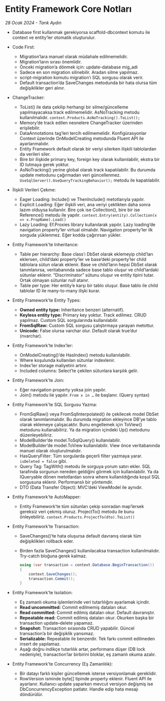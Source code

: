 # Entity Framework Core Notları 

*28 Ocak 2024 - Tarık Aydın*

* Database first kullanmak gerekiyorsa scaffold-dbcontext komutu ile context ve entity’ler otomatik oluşturulur.  
- Code First:  
	+ Migration’lara manuel olarak müdahale edilmemelidir.  
	+ Migration’ların sırası önemlidir.  
	+ Önceki migration’a dönmek için: update-database mig_adi  
	+ Sadece en son migration silinebilir. Aradan silme yapılmaz.  
	+ script-migration komutu migration’ı SQL sorgusu olarak verir.  
	+ Default transaction’da SaveChanges metodunda bir hata olursa tüm değişiklikler geri alınır.  

- ChangeTracker:  
	+ ToList() ile data çekilip herhangi bir silme/güncelleme yapılmayacaksa track edilmemelidir. AsNoTracking metodu kullanılmalıdır. `context.Products.AsNoTracking().ToList();`  
	+ Memory’de track edilen nesnelere ChangeTracker üzerinden erişilebilir.  
	+ DataAnnotations tag’leri tercih edilmemelidir. Konfigürasyonlar Context üzerinde OnModelCreating metodunda Fluent API ile ayarlanmalıdır.  
 	+ Entity Framework default olarak bir veriyi silerken ilişkili tablolardan da verileri siler.  
	+ Bire bir ilişkide primary key, foreign key olarak kullanılabilir, ekstra bir ID tutmaya gerek yoktur.  
	+ AsNoTracking() yerine global olarak track kapatılabilir. Bu durumda update metodunu çağırmadan veri güncellenmez. `UseSqlServer().UseQueryTrackingBehavior();` metodu ile kapatılabilir.  

- İlişkili Verileri Çekme:  
	+ Eager Loading: Include() ve ThenInclude() metotlarıyla yapılır.  
	+ Explicit Loading: Eğer ilişkili veri, ana veriyi çektikten daha sonra lazım olduysa kullanılır. Bire çok ise Collection(), bire bir ise Reference() metodu ile yapılır. `context.Entry(entity).Collection(x => x.PropName).Load()`  
	+ Lazy Loading: Ef.Proxies library kullanılarak yapılır. Lazy loading’de navigation property’ler virtual olmalıdır. Navigation property’ler ilk sorguda yüklenmez. Eğer kodda çağırırsan yükler.  

- Entity Framework’te Inheritance:  
 	+ Table per hierarchy: Base class’ı DbSet olarak eklemeyip child’ları eklersen, child’daki property’ler ve base’deki property’ler child tablolara sütun olarak eklenir. Base ve child’ların hepsi DbSet olarak tanımlanırsa, veritabanında sadece base tablo oluşur ve child’lardaki sütunlar eklenir. “Discriminator” sütunu oluşur ve entity tipini tutar. Ortak olmayan sütunlar null atanır.  
	+ Table per type: Her entity’e karşı bir tablo oluşur. Base tablo ile child tablolar ID ile many-to-many ilişki kurar.  

- Entity Framework’te Entity Types:  
 	+ **Owned entity type:** Inheritance benzeri (alternatif).  
 	+ **Keyless entity type:** Primary key yoktur. Track edilmez. CRUD yapılmaz. Custom SQL sorgularında kullanılabilir.  
 	+ **FromSqlRaw:** Custom SQL sorgusu çalıştırmaya yarayan metottur.  
 	+ **Unicode:** False olursa varchar olur. Default olarak true’dur (nvarchar).  

- Entity Framework’te Index’ler:  
 	+ OnModelCreating()’de HasIndex() metodu kullanılabilir.  
 	+ Where koşulunda kullanılan sütunlar indexlenir.  
 	+ Index’ler storage maliyetini artırır.  
 	+ Included columns: Select’te çekilen sütunlara karşılık gelir.  

- Entity Framework’te Join:  
 	+ Eğer navigation property yoksa join yapılır.  
 	+ Join() metodu ile yapılır. `From x in …` ile başlanır. (Query syntax)  

- Entity Framework’te SQL Sorgusu Yazma:  
 	+ FromSqlRaw() veya FromSqlInterpolated() ile çekilecek model DbSet olarak tanımlanmalıdır. Bu durumda migration ekleyince DB’ye tablo olarak eklemeye çalışacaktır. Bunu engellemek için ToView() metodunu kullanabiliriz. Ya da migration içindeki Up() metodunu düzenleyebiliriz.  
 	+ ModelBuilder’de model.ToSqlQuery() kullanılabilir.  
 	+ ModelBuilder’de model.ToView kullanılabilir. View önce veritabanında manuel olarak oluşturulmalıdır.  
 	+ HasQueryFilter: Tüm sorgularda geçerli filter yazmaya yarar. `isDeleted = false` gibi.  
 	+ Query Tag: TagWith() metodu ile sorguya yorum satırı ekler. SQL tarafında sorgunun nereden geldiğini görmek için kullanılabilir. Ya da IQueryable dönen metotlardan sonra where kullanıldığında koşul SQL sorgusuna eklenir. Performanslı bir yöntemdir.  
 	+ DTO (Data Transfer Object): MVC’deki ViewModel ile aynıdır.  

- Entity Framework’te AutoMapper:  
 	+ Entity Framework’te tüm sütunları çekip sonradan map’lersek gereksiz veri çekmiş oluruz. ProjectTo() metodu ile bunu önleyebiliriz. `context.Products.ProjectTo(dto).ToList()`  

- Entity Framework’te Transaction:  
 	+ SaveChanges()’te hata oluşursa default davranış olarak tüm değişiklikleri rollback eder.  
 	+ Birden fazla SaveChanges() kullanılacaksa transaction kullanılmalıdır. Try-catch bloğuna gerek kalmaz.  
        
        ```csharp
        using (var transaction = context.Database.BeginTransaction())
        {
            context.SaveChanges();
            transaction.Commit();
        }
        ```

- Entity Framework’te Isolation:  
 	+ Eş zamanlı okuma işlemlerinde veri tutarlılığını ayarlamak içindir.  
 	+ **Read uncommitted:** Commit edilmemiş dataları okur.  
 	+ **Read committed:** Commit edilmiş dataları okur. Default davranıştır.  
 	+ **Repeatable read:** Commit edilmiş dataları okur. Okurken başka bir transaction update–delete yapamaz.  
 	+ **Snapshot:** Transaction sırasında CRUD yapabilir. Güncel transaction’a bir değişiklik yansımaz.  
 	+ **Serializable:** Repeatable ile benzerdir. Tek farkı commit edilmeden insert de yapılamaz.  
 	+ Aşağı doğru indikçe tutarlılık artar, performans düşer (DB lock nedeniyle), transaction’lar birbirini bloklar, eş zamanlı okuma azalır.  

- Entity Framework’te Concurrency (Eş Zamanlılık):  
 	+ Bir datayı farklı kişiler güncellemek isterse versiyonlamak gereklidir.  
 	+ RowVersion isminde byte[] tipinde property eklenir. Fluent API ile ayarlanır. Kullanıcı update yaparken mevcut versiyon değişmiş ise DbConcurrencyException patlatır. Handle edip hata mesajı döndürülür.  